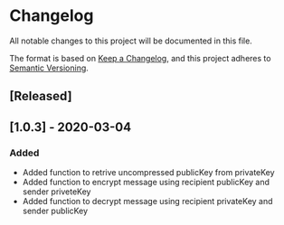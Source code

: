 # Changelog

All notable changes to this project will be documented in this file.

The format is based on [Keep a Changelog](https://keepachangelog.com/en/1.0.0/),
and this project adheres to [Semantic Versioning](https://semver.org/spec/v2.0.0.html).

## [Released]

## [1.0.3] - 2020-03-04

### Added

- Added function to retrive uncompressed publicKey from privateKey
- Added function to encrypt message using recipient publicKey and sender priveteKey
- Added function to decrypt message using recipient privateKey and sender publicKey